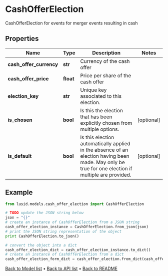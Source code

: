 # CashOfferElection

CashOfferElection for events for merger events resulting in cash

## Properties
Name | Type | Description | Notes
------------ | ------------- | ------------- | -------------
**cash_offer_currency** | **str** | Currency of the cash offer | 
**cash_offer_price** | **float** | Price per share of the cash offer | 
**election_key** | **str** | Unique key associated to this election. | 
**is_chosen** | **bool** | Is this the election that has been explicitly chosen from multiple options. | [optional] 
**is_default** | **bool** | Is this election automatically applied in the absence of an election having been made.  May only be true for one election if multiple are provided. | [optional] 

## Example

```python
from lusid.models.cash_offer_election import CashOfferElection

# TODO update the JSON string below
json = "{}"
# create an instance of CashOfferElection from a JSON string
cash_offer_election_instance = CashOfferElection.from_json(json)
# print the JSON string representation of the object
print CashOfferElection.to_json()

# convert the object into a dict
cash_offer_election_dict = cash_offer_election_instance.to_dict()
# create an instance of CashOfferElection from a dict
cash_offer_election_form_dict = cash_offer_election.from_dict(cash_offer_election_dict)
```
[Back to Model list](../README.md#documentation-for-models) &#8226; [Back to API list](../README.md#documentation-for-api-endpoints) &#8226; [Back to README](../README.md)


